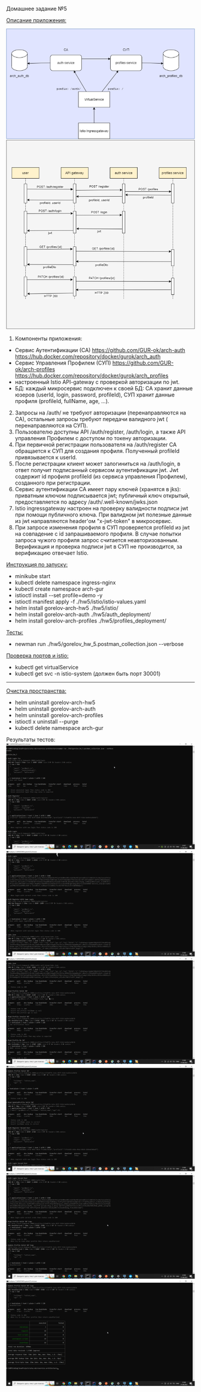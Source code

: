 Домашнее задание №5

<u>Описание приложения:</u>

![img.png](img.png)
![sequence_diag.png](sequence_diag.png)
1) Компоненты приложения:

- Сервис Аутентификации (СА) https://github.com/GUR-ok/arch-auth https://hub.docker.com/repository/docker/gurok/arch_auth 
- Сервис Управления Профилем (СУП) https://github.com/GUR-ok/arch-profiles https://hub.docker.com/repository/docker/gurok/arch_profiles
- настроенный Istio API-gateway с проверкой авторизации по jwt.
- БД: каждый микросервис подключен к своей БД:
  СА хранит данные юзеров (userId, login, password, profileId), СУП хранит данные профиля (profileId, fullName, age,
  ...).
2) Запросы на /auth/ не требуют авторизации (перенаправляются на СА), остальные запросы требуют передачи валидного jwt (
   перенаправляются на СУП).
3) Пользователю доступны API /auth/register, /auth/login, а также API управления Профилем с доступом по токену
   авторизации.
4) При первичной регистрации пользователя на /auth/register СА обращается к СУП для создания профиля. Полученный
   profileId привязывается к userId.
5) После регистрации клиент может залогиниться на /auth/login, в ответ получит подписанный сервисом аутентификации jwt.
   Jwt содержит id профиля profileId (из сервиса управления Профилем), созданного при регистрации.
6) Сервис аутентификации СА имеет пару ключей (хранятся в jks): приватным ключом подписывается jwt; публичный ключ
   открытый, предоставляется по адресу /auth/.well-known/jwks.json
7) Istio ingressgateway настроен на проверку валидности подписи jwt при помощи публичного ключа. 
   При валидном jwt полезные данные из jwt направляются header'ом "x-jwt-token" в микросервис.
8) При запросе изменения профиля в СУП проверяется profileId из jwt на совпадение с id запрашиваемого профиля. В случае
   попытки запроса чужого профиля запрос считается неавторизованным. Верификация и проверка подписи jwt в СУП не
   производится, за верификацию отвечает Istio.

<u>Инструкция по запуску:</u>

- minikube start
- kubectl delete namespace ingress-nginx
- kubectl create namespace arch-gur
- istioctl install --set profile=demo -y
- istioctl manifest apply -f ./hw5/istio/istio-values.yaml
- helm install gorelov-arch-hw5 ./hw5/istio/
- helm install gorelov-arch-auth ./hw5/auth_deployment/
- helm install gorelov-arch-profiles ./hw5/profiles_deployment/

<u>Тесты:</u>

- newman run ./hw5/gorelov_hw_5.postman_collection.json --verbose

<u>Проверка портов и istio:</u>

- kubectl get virtualService
- kubectl get svc -n istio-system
  (должен быть порт 30001)

---
<u>Очистка пространства:</u>

- helm uninstall gorelov-arch-hw5
- helm uninstall gorelov-arch-auth
- helm uninstall gorelov-arch-profiles
- istioctl x uninstall --purge
- kubectl delete namespace arch-gur

Результаты тестов:
![nm_1.png](nm_1.png)
![nm_2.png](nm_2.png)
![nm_3.png](nm_3.png)
![nm_4.png](nm_4.png)
![nm_5.png](nm_5.png)
![nm_6.png](nm_6.png)
